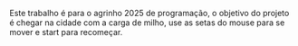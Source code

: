 Este trabalho é para o agrinho 2025 de programação, o objetivo do projeto é chegar na cidade com a carga de milho, use as setas do mouse para se mover e start para recomeçar.
